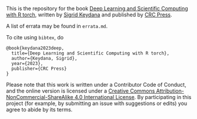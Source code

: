 This is the repository for the book [Deep Learning and Scientific Computing with R torch](https://skeydan.github.io/Deep-Learning-and-Scientific-Computing-with-R-torch/), written by [Sigrid Keydana](https://divergences.xyz/) and published by [CRC Press](https://doi.org/10.1201/9781003275923).

A list of errata may be found in `errata.md`.

To cite using `bibtex`, do

```
@book{keydana2023deep,
  title={Deep Learning and Scientific Computing with R torch},
  author={Keydana, Sigrid},
  year={2023},
  publisher={CRC Press}
}
```

Please note that this work is written under a Contributor Code of Conduct, and the online version is licensed under a [Creative Commons Attribution-NonCommercial-ShareAlike 4.0 International License](https://creativecommons.org/licenses/by-nc-sa/4.0/). By participating in this project (for example, by submitting an issue with suggestions or edits) you agree to abide by its terms.
